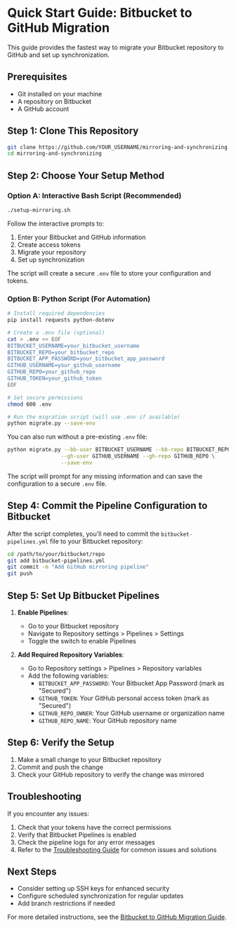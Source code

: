 # Quick Start Guide: Bitbucket to GitHub Migration

This guide provides the fastest way to migrate your Bitbucket repository to GitHub and set up synchronization.

## Prerequisites

- Git installed on your machine
- A repository on Bitbucket
- A GitHub account

## Step 1: Clone This Repository

```bash
git clone https://github.com/YOUR_USERNAME/mirroring-and-synchronizing.git
cd mirroring-and-synchronizing
```

## Step 2: Choose Your Setup Method

### Option A: Interactive Bash Script (Recommended)

```bash
./setup-mirroring.sh
```

Follow the interactive prompts to:

1. Enter your Bitbucket and GitHub information
2. Create access tokens
3. Migrate your repository
4. Set up synchronization

The script will create a secure `.env` file to store your configuration and tokens.

### Option B: Python Script (For Automation)

```bash
# Install required dependencies
pip install requests python-dotenv

# Create a .env file (optional)
cat > .env << EOF
BITBUCKET_USERNAME=your_bitbucket_username
BITBUCKET_REPO=your_bitbucket_repo
BITBUCKET_APP_PASSWORD=your_bitbucket_app_password
GITHUB_USERNAME=your_github_username
GITHUB_REPO=your_github_repo
GITHUB_TOKEN=your_github_token
EOF

# Set secure permissions
chmod 600 .env

# Run the migration script (will use .env if available)
python migrate.py --save-env
```

You can also run without a pre-existing `.env` file:

```bash
python migrate.py --bb-user BITBUCKET_USERNAME --bb-repo BITBUCKET_REPO \
                 --gh-user GITHUB_USERNAME --gh-repo GITHUB_REPO \
                 --save-env
```

The script will prompt for any missing information and can save the configuration to a secure `.env` file.

## Step 4: Commit the Pipeline Configuration to Bitbucket

After the script completes, you'll need to commit the `bitbucket-pipelines.yml` file to your Bitbucket repository:

```bash
cd /path/to/your/bitbucket/repo
git add bitbucket-pipelines.yml
git commit -m "Add GitHub mirroring pipeline"
git push
```

## Step 5: Set Up Bitbucket Pipelines

1. **Enable Pipelines**:

   - Go to your Bitbucket repository
   - Navigate to Repository settings > Pipelines > Settings
   - Toggle the switch to enable Pipelines

2. **Add Required Repository Variables**:
   - Go to Repository settings > Pipelines > Repository variables
   - Add the following variables:
     - `BITBUCKET_APP_PASSWORD`: Your Bitbucket App Password (mark as "Secured")
     - `GITHUB_TOKEN`: Your GitHub personal access token (mark as "Secured")
     - `GITHUB_REPO_OWNER`: Your GitHub username or organization name
     - `GITHUB_REPO_NAME`: Your GitHub repository name

## Step 6: Verify the Setup

1. Make a small change to your Bitbucket repository
2. Commit and push the change
3. Check your GitHub repository to verify the change was mirrored

## Troubleshooting

If you encounter any issues:

1. Check that your tokens have the correct permissions
2. Verify that Bitbucket Pipelines is enabled
3. Check the pipeline logs for any error messages
4. Refer to the [Troubleshooting Guide](troubleshooting.md) for common issues and solutions

## Next Steps

- Consider setting up SSH keys for enhanced security
- Configure scheduled synchronization for regular updates
- Add branch restrictions if needed

For more detailed instructions, see the [Bitbucket to GitHub Migration Guide](bitbucket-to-github.md).
